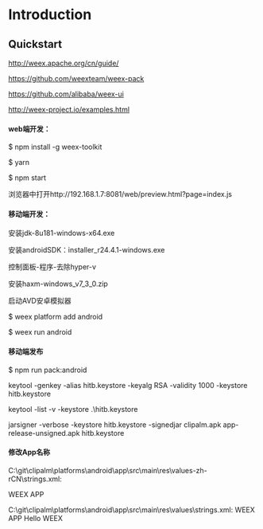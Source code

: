 # Introduction


## Quickstart

http://weex.apache.org/cn/guide/

https://github.com/weexteam/weex-pack

https://github.com/alibaba/weex-ui

http://weex-project.io/examples.html

#### web端开发：

$ npm install -g weex-toolkit

$ yarn

$ npm start

浏览器中打开http://192.168.1.7:8081/web/preview.html?page=index.js

#### 移动端开发：

安装jdk-8u181-windows-x64.exe

安装androidSDK：installer_r24.4.1-windows.exe

控制面板-程序-去除hyper-v

安装haxm-windows_v7_3_0.zip

启动AVD安卓模拟器

$ weex platform add android

$ weex run android

#### 移动端发布

$ npm run pack:android

keytool -genkey -alias hitb.keystore -keyalg RSA -validity 1000 -keystore hitb.keystore

keytool -list -v -keystore .\hitb.keystore

jarsigner -verbose -keystore hitb.keystore -signedjar clipalm.apk app-release-unsigned.apk hitb.keystore

#### 修改App名称

C:\git\clipalm\platforms\android\app\src\main\res\values-zh-rCN\strings.xml:

   <resources>
   <string name="app_name">WEEX APP</string>

C:\git\clipalm\platforms\android\app\src\main\res\values\strings.xml:
    <resources>
    <string name="app_name">WEEX APP</string>
    <string name="dummy_content">Hello WEEX</string>
